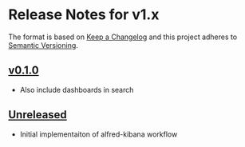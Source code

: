 # Release Notes for v1.x

The format is based on [Keep a Changelog](http://keepachangelog.com/en/1.0.0/)
and this project adheres to [Semantic Versioning](http://semver.org/spec/v2.0.0.html).

## [v0.1.0]

* Also include dashboards in search

## [Unreleased]

* Initial implementaiton of alfred-kibana workflow

[Unreleased]: https://github.com/lukewaite/alfred-gitlab/compare/v0.1.0...HEAD
[v0.1.0]: https://github.com/lukewaite/alfred-gitlab/compare/v0.0.1...v0.1.0

